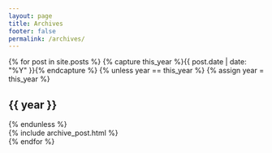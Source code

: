 ```yaml
---
layout: page
title: Archives
footer: false
permalink: /archives/
---
```


<div id="blog-archives">
{% for post in site.posts %}
{% capture this_year %}{{ post.date | date: "%Y" }}{% endcapture %}
{% unless year == this_year %}
  {% assign year = this_year %}
  <h2>{{ year }}</h2>
{% endunless %}
<article>
  {% include archive_post.html %}
</article>
{% endfor %}
</div>
